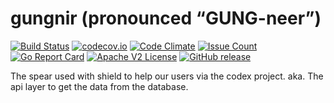 # gungnir (pronounced “GUNG-neer”)

[![Build Status](https://travis-ci.org/Comcast/codex-gungnir.svg?branch=master)](https://travis-ci.org/Comcast/codex-gungnir)
[![codecov.io](http://codecov.io/github/Comcast/codex-gungnir/coverage.svg?branch=master)](http://codecov.io/github/Comcast/codex-gungnir?branch=master)
[![Code Climate](https://codeclimate.com/github/Comcast/codex-gungnir/badges/gpa.svg)](https://codeclimate.com/github/Comcast/codex-gungnir)
[![Issue Count](https://codeclimate.com/github/Comcast/codex-gungnir/badges/issue_count.svg)](https://codeclimate.com/github/Comcast/codex-gungnir)
[![Go Report Card](https://goreportcard.com/badge/github.com/Comcast/codex-gungnir)](https://goreportcard.com/report/github.com/Comcast/codex-gungnir)
[![Apache V2 License](http://img.shields.io/badge/license-Apache%20V2-blue.svg)](https://github.com/Comcast/codex-gungnir/blob/master/LICENSE)
[![GitHub release](https://img.shields.io/github/release/Comcast/codex-gungnir.svg)](CHANGELOG.md)


The spear used with shield to help our users via the codex project.
aka. The api layer to get the data from the database.

